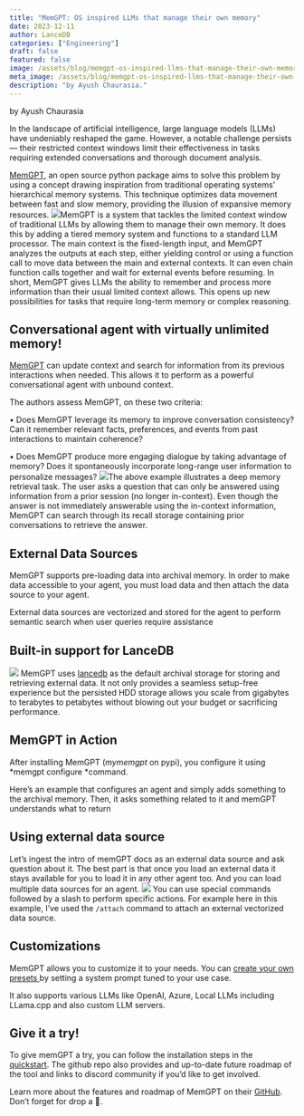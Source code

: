 ```yaml
---
title: "MemGPT: OS inspired LLMs that manage their own memory"
date: 2023-12-11
author: LanceDB
categories: ["Engineering"]
draft: false
featured: false
image: /assets/blog/memgpt-os-inspired-llms-that-manage-their-own-memory-793d6eed417e/preview-image.png
meta_image: /assets/blog/memgpt-os-inspired-llms-that-manage-their-own-memory-793d6eed417e/preview-image.png
description: "by Ayush Chaurasia."
---
```


by Ayush Chaurasia

In the landscape of artificial intelligence, large language models (LLMs) have undeniably reshaped the game. However, a notable challenge persists — their restricted context windows limit their effectiveness in tasks requiring extended conversations and thorough document analysis.

[MemGPT](https://github.com/cpacker/MemGPT), an open source python package aims to solve this problem by using a concept drawing inspiration from traditional operating systems’ hierarchical memory systems. This technique optimizes data movement between fast and slow memory, providing the illusion of expansive memory resources.
![](https://miro.medium.com/v2/resize:fit:770/1*RvDrywTt1wbW2j0uKZ9-wQ.png)MemGPT is a system that tackles the limited context window of traditional LLMs by allowing them to manage their own memory. It does this by adding a tiered memory system and functions to a standard LLM processor. The main context is the fixed-length input, and MemGPT analyzes the outputs at each step, either yielding control or using a function call to move data between the main and external contexts. It can even chain function calls together and wait for external events before resuming. In short, MemGPT gives LLMs the ability to remember and process more information than their usual limited context allows. This opens up new possibilities for tasks that require long-term memory or complex reasoning.
## Conversational agent with virtually unlimited memory!

[MemGPT](https://github.com/cpacker/MemGPT) can update context and search for information from its previous interactions when needed. This allows it to perform as a powerful conversational agent with unbound context.

The authors assess MemGPT, on these two criteria:

• Does MemGPT leverage its memory to improve conversation consistency? Can it remember relevant facts, preferences, and events from past interactions to maintain coherence?

• Does MemGPT produce more engaging dialogue by taking advantage of memory? Does it spontaneously incorporate long-range user information to personalize messages?
![](https://miro.medium.com/v2/resize:fit:770/1*kZhTIVAmMLlPM5CGqiwm4A.png)The above example illustrates a deep memory retrieval task. The user asks a question that can only be answered using information from a prior session (no longer in-context). Even though the answer is not immediately answerable using the in-context information, MemGPT can search through its recall storage containing prior conversations to retrieve the answer.
## External Data Sources

MemGPT supports pre-loading data into archival memory. In order to make data accessible to your agent, you must load data and then attach the data source to your agent.

External data sources are vectorized and stored for the agent to perform semantic search when user queries require assistance

## Built-in support for LanceDB

![](https://miro.medium.com/v2/resize:fit:770/1*8kW8NQPW25PJn5vFEAGbWg.png)
MemGPT uses [lancedb](http://lancedb.com/) as the default archival storage for storing and retrieving external data. It not only provides a seamless setup-free experience but the persisted HDD storage allows you scale from gigabytes to terabytes to petabytes without blowing out your budget or sacrificing performance.

## MemGPT in Action

After installing MemGPT (*mymemgpt* on pypi), you configure it using *memgpt configure *command.

Here’s an example that configures an agent and simply adds something to the archival memory. Then, it asks something related to it and memGPT understands what to return

## Using external data source

Let’s ingest the intro of memGPT docs as an external data source and ask question about it. The best part is that once you load an external data it stays available for you to load it in any other agent too. And you can load multiple data sources for an agent.
![](https://miro.medium.com/v2/resize:fit:770/1*H0djUI2u0uinm50VuhWXRg.png)
You can use special commands followed by a slash to perform specific actions. For example here in this example, I’ve used the `/attach` command to attach an external vectorized data source.

## Customizations

MemGPT allows you to customize it to your needs. You can [create your own presets ](https://memgpt.readthedocs.io/en/latest/presets/)by setting a system prompt tuned to your use case.

It also supports various LLMs like OpenAI, Azure, Local LLMs including LLama.cpp and also custom LLM servers.

## Give it a try!

To give memGPT a try, you can follow the installation steps in the [quickstart](https://github.com/cpacker/MemGPT). The github repo also provides and up-to-date future roadmap of the tool and links to discord community if you’d like to get involved.

Learn more about the features and roadmap of MemGPT on their [GitHub](https://github.com/cpacker/MemGPT). Don’t forget for drop a 🌟.

